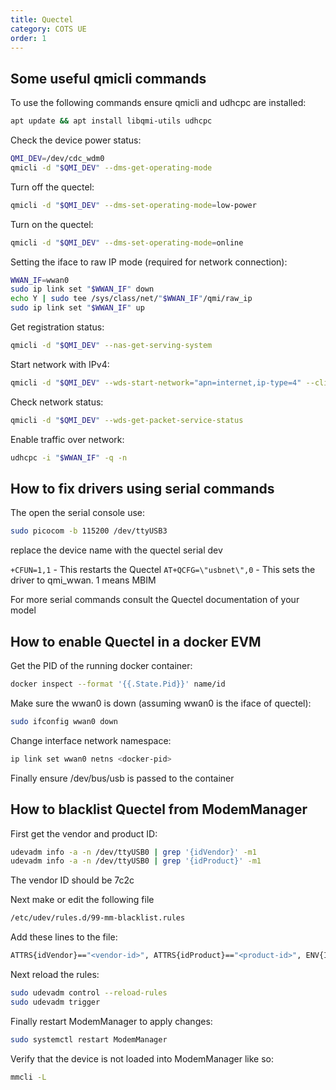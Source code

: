 ```yaml
---
title: Quectel
category: COTS UE
order: 1
---
```


## Some useful qmicli commands

To use the following commands ensure qmicli and udhcpc are installed:

```bash
apt update && apt install libqmi-utils udhcpc
```

Check the device power status:

```bash
QMI_DEV=/dev/cdc_wdm0
qmicli -d "$QMI_DEV" --dms-get-operating-mode
```

Turn off the quectel:

```bash
qmicli -d "$QMI_DEV" --dms-set-operating-mode=low-power
```

Turn on the quectel:

```bash
qmicli -d "$QMI_DEV" --dms-set-operating-mode=online
```

Setting the iface to raw IP mode (required for network connection):

```bash
WWAN_IF=wwan0
sudo ip link set "$WWAN_IF" down
echo Y | sudo tee /sys/class/net/"$WWAN_IF"/qmi/raw_ip
sudo ip link set "$WWAN_IF" up
```

Get registration status:

```bash
qmicli -d "$QMI_DEV" --nas-get-serving-system
```

Start network with IPv4:

```bash
qmicli -d "$QMI_DEV" --wds-start-network="apn=internet,ip-type=4" --client-no-release-cid
```

Check network status:

```bash
qmicli -d "$QMI_DEV" --wds-get-packet-service-status
```

Enable traffic over network:

```bash
udhcpc -i "$WWAN_IF" -q -n
```

## How to fix drivers using serial commands

The open the serial console use:

```bash
sudo picocom -b 115200 /dev/ttyUSB3
```

replace the device name with the quectel serial dev

`+CFUN=1,1` - This restarts the Quectel
`AT+QCFG=\"usbnet\",0` - This sets the driver to qmi_wwan. 1 means MBIM

For more serial commands consult the Quectel documentation of your model

## How to enable Quectel in a docker EVM

Get the PID of the running docker container:

```bash
docker inspect --format '{{.State.Pid}}' name/id
```

Make sure the wwan0 is down (assuming wwan0 is the iface of quectel):

```bash
sudo ifconfig wwan0 down
```

Change interface network namespace:

```bash
ip link set wwan0 netns <docker-pid>
```

Finally ensure /dev/bus/usb is passed to the container

## How to blacklist Quectel from ModemManager

First get the vendor and product ID:

```bash
udevadm info -a -n /dev/ttyUSB0 | grep '{idVendor}' -m1
udevadm info -a -n /dev/ttyUSB0 | grep '{idProduct}' -m1
```

The vendor ID should be 7c2c

Next make or edit the following file

```bash
/etc/udev/rules.d/99-mm-blacklist.rules
```

Add these lines to the file:

```bash
ATTRS{idVendor}=="<vendor-id>", ATTRS{idProduct}=="<product-id>", ENV{ID_MM_DEVICE_IGNORE}="1"
```

Next reload the rules:

```bash
sudo udevadm control --reload-rules
sudo udevadm trigger
```

Finally restart ModemManager to apply changes:

```bash
sudo systemctl restart ModemManager
```

Verify that the device is not loaded into ModemManager like so:

```bash
mmcli -L
```

